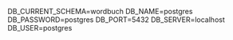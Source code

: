 DB_CURRENT_SCHEMA=wordbuch
DB_NAME=postgres
DB_PASSWORD=postgres
DB_PORT=5432
DB_SERVER=localhost
DB_USER=postgres
